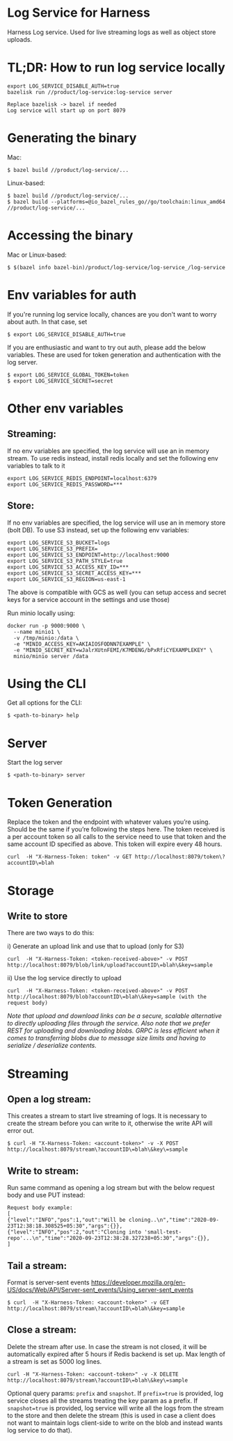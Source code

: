 # Log Service for Harness

Harness Log service. Used for live streaming logs as well as object store uploads.

# TL;DR: How to run log service locally
```
export LOG_SERVICE_DISABLE_AUTH=true
bazelisk run //product/log-service:log-service server

Replace bazelisk -> bazel if needed
Log service will start up on port 8079
```

# Generating the binary

Mac:
```
$ bazel build //product/log-service/...
```

Linux-based:
```
$ bazel build //product/log-service/...
$ bazel build --platforms=@io_bazel_rules_go//go/toolchain:linux_amd64 //product/log-service/...
```

# Accessing the binary

Mac or Linux-based:
```
$ $(bazel info bazel-bin)/product/log-service/log-service_/log-service
```

# Env variables for auth

If you're running log service locally, chances are you don't want to worry about auth. In that case, set
```
$ export LOG_SERVICE_DISABLE_AUTH=true
```

If you are enthusiastic and want to try out auth, please add the below variables. These are used for token generation
and authentication with the log server.
```
$ export LOG_SERVICE_GLOBAL_TOKEN=token
$ export LOG_SERVICE_SECRET=secret
```

# Other env variables

## Streaming:
If no env variables are specified, the log service will use an in memory stream.
To use redis instead, install redis locally and set the following env variables to talk to it
```
export LOG_SERVICE_REDIS_ENDPOINT=localhost:6379
export LOG_SERVICE_REDIS_PASSWORD=***
```

## Store:
If no env variables are specified, the log service will use an in memory store (bolt DB).
To use S3 instead, set up the following env variables:
```
export LOG_SERVICE_S3_BUCKET=logs
export LOG_SERVICE_S3_PREFIX=
export LOG_SERVICE_S3_ENDPOINT=http://localhost:9000
export LOG_SERVICE_S3_PATH_STYLE=true
export LOG_SERVICE_S3_ACCESS_KEY_ID=***
export LOG_SERVICE_S3_SECRET_ACCESS_KEY=***
export LOG_SERVICE_S3_REGION=us-east-1
```
The above is compatible with GCS as well (you can setup access and secret keys for a service account in the settings and use those)

Run minio locally using:
```
docker run -p 9000:9000 \
  --name minio1 \
  -v /tmp/minio:/data \
  -e "MINIO_ACCESS_KEY=AKIAIOSFODNN7EXAMPLE" \
  -e "MINIO_SECRET_KEY=wJalrXUtnFEMI/K7MDENG/bPxRfiCYEXAMPLEKEY" \
  minio/minio server /data
```

# Using the CLI

Get all options for the CLI:
```
$ <path-to-binary> help
``` 

# Server

Start the log server

```
$ <path-to-binary> server
```

# Token Generation

Replace the token and the endpoint with whatever values you’re using. Should be the same if you’re following the steps here. The token received is a per account token so all calls to the service need to use that token and the same account ID specified as above. This token will expire every 48 hours.

```
curl  -H "X-Harness-Token: token" -v GET http://localhost:8079/token\?accountID\=blah
```

# Storage

## Write to store

There are two ways to do this:

i) Generate an upload link and use that to upload (only for S3)
```
curl  -H "X-Harness-Token: <token-received-above>" -v POST http://localhost:8079/blob/link/upload?accountID\=blah\&key=sample
```

ii) Use the log service directly to upload
```
curl  -H "X-Harness-Token: <token-received-above>" -v POST http://localhost:8079/blob?accountID\=blah\&key=sample (with the request body)
```

_Note that upload and download links can be a secure, scalable alternative to directly uploading files through the service. Also note that we prefer REST for uploading and downloading blobs. GRPC is less efficient when it comes to transferring blobs due to message size limits and having to serialize / deserialize contents._

# Streaming

## Open a log stream:

This creates a stream to start live streaming of logs. It is necessary to create the stream before you can write to it, otherwise the write API will error out.
```
$ curl -H "X-Harness-Token: <account-token>" -v -X POST http://localhost:8079/stream\?accountID\=blah\&key\=sample
```

## Write to stream:

Run same command as opening a log stream but with the below request body and use PUT instead:
```
Request body example: 
[
{"level":"INFO","pos":1,"out":"Will be cloning..\n","time":"2020-09-23T12:38:18.308525+05:30","args":{}},
{"level":"INFO","pos":2,"out":"Cloning into 'small-test-repo'...\n","time":"2020-09-23T12:38:28.327238+05:30","args":{}},
]
```

## Tail a stream:

Format is server-sent events https://developer.mozilla.org/en-US/docs/Web/API/Server-sent_events/Using_server-sent_events
```
$ curl  -H "X-Harness-Token: <account-token>" -v GET http://localhost:8079/stream\?accountID\=blah\&key=sample

```

## Close a stream:

Delete the stream after use. In case the stream is not closed, it will be automatically expired after 5 hours if Redis backend is set up. Max length of a stream is set as 5000 log lines.
```
curl -H "X-Harness-Token: <account-token>" -v -X DELETE http://localhost:8079/stream\?accountID\=blah\&key\=sample
```
Optional query params: `prefix` and `snapshot`.
If `prefix=true` is provided, log service closes all the streams treating the key param as a prefix.
If `snapshot=true` is provided, log service will write all the logs from the stream to the store and then delete the stream (this is used in case a client does not want to maintain logs client-side to write on the blob and instead wants log service to do that).
